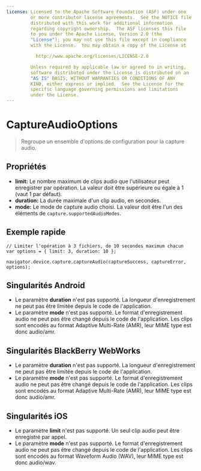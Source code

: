 ```yaml
---
license: Licensed to the Apache Software Foundation (ASF) under one
         or more contributor license agreements.  See the NOTICE file
         distributed with this work for additional information
         regarding copyright ownership.  The ASF licenses this file
         to you under the Apache License, Version 2.0 (the
         "License"); you may not use this file except in compliance
         with the License.  You may obtain a copy of the License at

           http://www.apache.org/licenses/LICENSE-2.0

         Unless required by applicable law or agreed to in writing,
         software distributed under the License is distributed on an
         "AS IS" BASIS, WITHOUT WARRANTIES OR CONDITIONS OF ANY
         KIND, either express or implied.  See the License for the
         specific language governing permissions and limitations
         under the License.
---
```


CaptureAudioOptions
===================

> Regroupe un ensemble d'options de configuration pour la capture audio.

Propriétés
----------

- __limit:__ Le nombre maximum de clips audio que l'utilisateur peut enregistrer par opération.  La valeur doit être supérieure ou égale à 1 (vaut 1 par défaut).
- __duration:__ La durée maximale d'un clip audio, en secondes.
- __mode:__ Le mode de capture audio choisi.  La valeur doit être l'un des éléments de `capture.supportedAudioModes`.

Exemple rapide
--------------

    // Limiter l'opération à 3 fichiers, de 10 secondes maximum chacun
    var options = { limit: 3, duration: 10 };

    navigator.device.capture.captureAudio(captureSuccess, captureError, options);

Singularités Android
--------------------

- Le paramètre __duration__ n'est pas supporté.  La longueur d'enregistrement ne peut pas être limitée depuis le code de l'application.
- Le paramètre __mode__ n'est pas supporté.  Le format d'enregistrement audio ne peut pas être changé depuis le code de l'application.  Les clips sont encodés au format Adaptive Multi-Rate (AMR), leur MIME type est donc audio/amr.

Singularités BlackBerry WebWorks
--------------------------------

- Le paramètre __duration__ n'est pas supporté.  La longueur d'enregistrement ne peut pas être limitée depuis le code de l'application.
- Le paramètre __mode__ n'est pas supporté.  Le format d'enregistrement audio ne peut pas être changé depuis le code de l'application.  Les clips sont encodés au format Adaptive Multi-Rate (AMR), leur MIME type est donc audio/amr.

Singularités iOS
----------------

- Le paramètre __limit__ n'est pas supporté. Un seul clip audio peut être enregistré par appel.
- Le paramètre __mode__ n'est pas supporté.  Le format d'enregistrement audio ne peut pas être changé depuis le code de l'application.  Les clips sont encodés au format Waveform Audio (WAV), leur MIME type est donc audio/wav.
